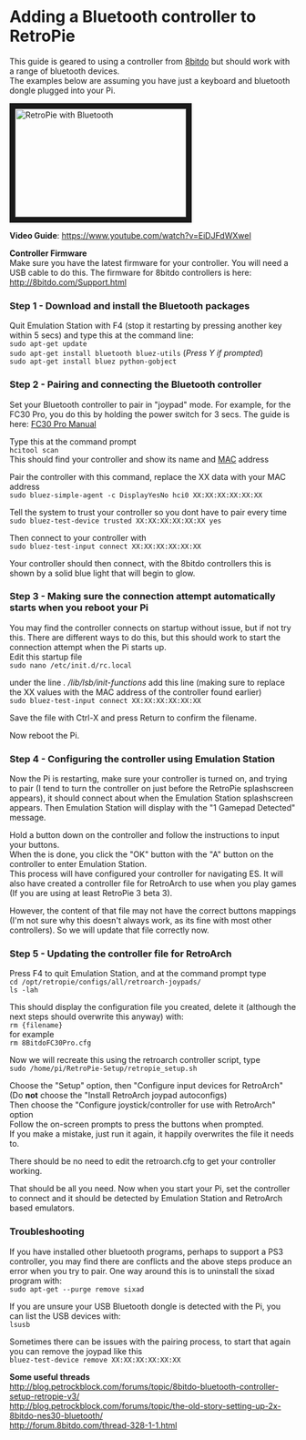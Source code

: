 # Adding a Bluetooth controller to RetroPie  
This guide is geared to using a controller from [8bitdo](http://www.8bitdo.com) but should work with a range of bluetooth devices.  
The examples below are assuming you have just a keyboard and bluetooth dongle plugged into your Pi.  


<a href="https://www.youtube.com/watch?v=EiDJFdWXweI
" target="_blank"><img src="https://i.ytimg.com/vi_webp/EiDJFdWXweI/mqdefault.webp" 
alt="RetroPie with Bluetooth" width="300" height="190" border="10" /></a>  
  
**Video Guide**: https://www.youtube.com/watch?v=EiDJFdWXweI  

**Controller Firmware**  
Make sure you have the latest firmware for your controller. You will need a USB cable to do this. The firmware for 8bitdo controllers is here: http://8bitdo.com/Support.html

### Step 1 - Download and install the Bluetooth packages  
Quit Emulation Station with F4 (stop it restarting by pressing another key within 5 secs) and type this at the command line:  
`sudo apt-get update`  
`sudo apt-get install bluetooth bluez-utils` (_Press Y if prompted_)  
`sudo apt-get install bluez python-gobject`  

### Step 2 - Pairing and connecting the Bluetooth controller  
Set your Bluetooth controller to pair in "joypad" mode. For example, for the FC30 Pro, you do this by holding the power switch for 3 secs. The guide is here: [FC30 Pro Manual](http://download.8bitdo.com/Manual/FC30_Pro_Manual_ENG_v1.0.pdf)  
  
Type this at the command prompt  
`hcitool scan`  
This should find your controller and show its name and [MAC](https://en.wikipedia.org/wiki/MAC_address) address  
  
Pair the controller with this command, replace the XX data with your MAC address  
`sudo bluez-simple-agent -c DisplayYesNo hci0 XX:XX:XX:XX:XX:XX`  
  
Tell the system to trust your controller so you dont have to pair every time  
`sudo bluez-test-device trusted XX:XX:XX:XX:XX:XX yes`  
  
Then connect to your controller with  
`sudo bluez-test-input connect XX:XX:XX:XX:XX:XX`  
  
Your controller should then connect, with the 8bitdo controllers this is shown by a solid blue light that will begin to glow.  
  
### Step 3 - Making sure the connection attempt automatically starts when you reboot your Pi  
You may find the controller connects on startup without issue, but if not try this. There are different ways to do this, but this should work to start the connection attempt when the Pi starts up.  
Edit this startup file  
`sudo nano /etc/init.d/rc.local`  
  
under the line _. /lib/lsb/init-functions_ add this line (making sure to replace the XX values with the MAC address of the controller found earlier)  
`sudo bluez-test-input connect XX:XX:XX:XX:XX:XX`  
  
Save the file with Ctrl-X and press Return to confirm the filename.  

Now reboot the Pi.  

### Step 4 - Configuring the controller using Emulation Station  
Now the Pi is restarting, make sure your controller is turned on, and trying to pair (I tend to turn the controller on just before the RetroPie splashscreen appears), it should connect about when the Emulation Station splashscreen appears. Then Emulation Station will display with the "1 Gamepad Detected" message.  

Hold a button down on the controller and follow the instructions to input your buttons.  
When the is done, you click the "OK" button with the "A" button on the controller to enter Emulation Station.  
This process will have configured your controller for navigating ES. It will also have created a controller file for RetroArch to use when you play games (If you are using at least RetroPie 3 beta 3).  
  
However, the content of that file may not have the correct buttons mappings (I'm not sure why this doesn't always work, as its fine with most other controllers). So we will update that file correctly now.  
  
### Step 5 - Updating the controller file for RetroArch  
Press F4 to quit Emulation Station, and at the command prompt type  
`cd /opt/retropie/configs/all/retroarch-joypads/`  
`ls -lah`  
    
This should display the configuration file you created, delete it (although the next steps should overwrite this anyway) with:  
`rm {filename} `  
for example  
`rm 8BitdoFC30Pro.cfg`  
  
Now we will recreate this using the retroarch controller script, type  
`sudo /home/pi/RetroPie-Setup/retropie_setup.sh`  
  
Choose the "Setup" option, then "Configure input devices for RetroArch" (Do **not** choose the "Install RetroArch joypad autoconfigs)  
Then choose the "Configure joystick/controller for use with RetroArch" option  
Follow the on-screen prompts to press the buttons when prompted.  
If you make a mistake, just run it again, it happily overwrites the file it needs to.  

There should be no need to edit the retroarch.cfg to get your controller working.  
  
That should be all you need. Now when you start your Pi, set the controller to connect and it should be detected by Emulation Station and RetroArch based emulators.  
  
### Troubleshooting  
If you have installed other bluetooth programs, perhaps to support a PS3 controller, you may find there are conflicts and the above steps produce an error when you try to pair. One way around this is to uninstall the sixad program with:  
`sudo apt-get --purge remove sixad`
  
If you are unsure your USB Bluetooth dongle is detected with the Pi, you can list the USB devices with:  
`lsusb`  
  
Sometimes there can be issues with the pairing process, to start that again you can remove the joypad like this   
`bluez-test-device remove XX:XX:XX:XX:XX:XX`

**Some useful threads**  
http://blog.petrockblock.com/forums/topic/8bitdo-bluetooth-controller-setup-retropie-v3/  
http://blog.petrockblock.com/forums/topic/the-old-story-setting-up-2x-8bitdo-nes30-bluetooth/  
http://forum.8bitdo.com/thread-328-1-1.html
